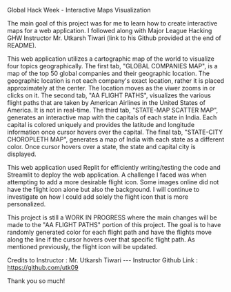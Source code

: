 Global Hack Week - Interactive Maps Visualization

The main goal of this project was for me to learn how to create interactive maps for a web application. I followed along with Major League Hacking GHW Instructor Mr. Utkarsh Tiwari (link to his Github provided at 
the end of README).

This web application utilizes a cartographic map of the world to visualize four topics geographically. The first tab, "GLOBAL COMPANIES MAP", is a map of the top 50 global companies and their geographic location. 
The geographic location is not each company's exact location, rather it is placed approximately at the center. The location moves as the viwer zooms in or clicks on it. The second tab, "AA FLIGHT PATHS", visualizes 
the various flight paths that are taken by American Airlines in the United States of America. It is not in real-time. The third tab, "STATE-MAP SCATTER MAP", generates an interactive map with the capitals of each
state in India. Each capital is colored uniquely and provides the latitude and longitude information once cursor hovers over the capital. The final tab, "STATE-CITY CHOROPLETH MAP", generates a map of India with
each state as a different color. Once cursor hovers over a state, the state and capital city is displayed.

This web application used Replit for efficiently writing/testing the code and Streamlit to deploy the web application. A challenge I faced was when attempting to add a more desirable flight icon. Some images online
did not have the flight icon alone but also the background. I will continue to investigate on how I could add solely the flight icon that is more personalized. 

This project is still a WORK IN PROGRESS where the main changes will be made to the "AA FLIGHT PATHS" portion of this project. 
The goal is to have randomly generated color for each flight path and have the flights move along the line if the cursor hovers over that specific flight path. As mentioned previously, the flight icon will be updated.

Credits to Instructor : Mr. Utkarsh Tiwari ---
Instructor Github Link : https://github.com/utk09

Thank you so much!
